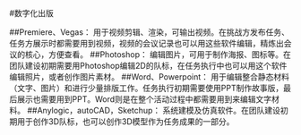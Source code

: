 #数字化出版

##Premiere、Vegas：
用于视频剪辑、渲染，可输出视频。在挑战方发布任务、任务方展示时都需要用到视频，视频的会议记录也可以用这些软件编辑，精炼出会议的核心，方便查看。
##Photoshop：
编辑图片，可用于制作海报、图标等。在团队建设初期需要用Photoshop编辑2D的队标，在任务执行中也可以用这个软件编辑照片，或者创作图片素材。
##Word、Powerpoint：
用于编辑整合静态材料（文字、图片）和进行少量排版工作。任务执行初期需要使用PPT制作故事版，最后展示也需要用到PPT。Word则是在整个活动过程中都需要用到来编辑文字材料。
##Anylogic，autoCAD，Sketchup：
系统建模及仿真软件。在团队建设初期用于创作3D队标，也可以创作3D模型作为任务成果的一部分。